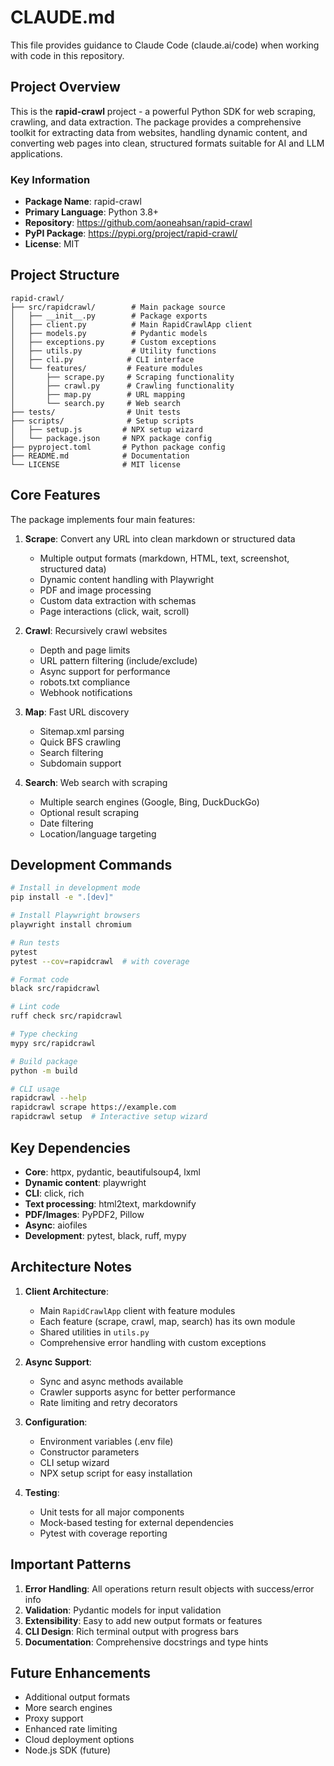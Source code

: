 # CLAUDE.md

This file provides guidance to Claude Code (claude.ai/code) when working with code in this repository.

## Project Overview

This is the **rapid-crawl** project - a powerful Python SDK for web scraping, crawling, and data extraction. The package provides a comprehensive toolkit for extracting data from websites, handling dynamic content, and converting web pages into clean, structured formats suitable for AI and LLM applications.

### Key Information
- **Package Name**: rapid-crawl
- **Primary Language**: Python 3.8+
- **Repository**: https://github.com/aoneahsan/rapid-crawl
- **PyPI Package**: https://pypi.org/project/rapid-crawl/
- **License**: MIT

## Project Structure

```
rapid-crawl/
├── src/rapidcrawl/        # Main package source
│   ├── __init__.py        # Package exports
│   ├── client.py          # Main RapidCrawlApp client
│   ├── models.py          # Pydantic models
│   ├── exceptions.py      # Custom exceptions
│   ├── utils.py           # Utility functions
│   ├── cli.py            # CLI interface
│   └── features/         # Feature modules
│       ├── scrape.py     # Scraping functionality
│       ├── crawl.py      # Crawling functionality
│       ├── map.py        # URL mapping
│       └── search.py     # Web search
├── tests/                # Unit tests
├── scripts/              # Setup scripts
│   ├── setup.js         # NPX setup wizard
│   └── package.json     # NPX package config
├── pyproject.toml       # Python package config
├── README.md            # Documentation
└── LICENSE              # MIT license
```

## Core Features

The package implements four main features:

1. **Scrape**: Convert any URL into clean markdown or structured data
   - Multiple output formats (markdown, HTML, text, screenshot, structured data)
   - Dynamic content handling with Playwright
   - PDF and image processing
   - Custom data extraction with schemas
   - Page interactions (click, wait, scroll)

2. **Crawl**: Recursively crawl websites
   - Depth and page limits
   - URL pattern filtering (include/exclude)
   - Async support for performance
   - robots.txt compliance
   - Webhook notifications

3. **Map**: Fast URL discovery
   - Sitemap.xml parsing
   - Quick BFS crawling
   - Search filtering
   - Subdomain support

4. **Search**: Web search with scraping
   - Multiple search engines (Google, Bing, DuckDuckGo)
   - Optional result scraping
   - Date filtering
   - Location/language targeting

## Development Commands

```bash
# Install in development mode
pip install -e ".[dev]"

# Install Playwright browsers
playwright install chromium

# Run tests
pytest
pytest --cov=rapidcrawl  # with coverage

# Format code
black src/rapidcrawl

# Lint code
ruff check src/rapidcrawl

# Type checking
mypy src/rapidcrawl

# Build package
python -m build

# CLI usage
rapidcrawl --help
rapidcrawl scrape https://example.com
rapidcrawl setup  # Interactive setup wizard
```

## Key Dependencies

- **Core**: httpx, pydantic, beautifulsoup4, lxml
- **Dynamic content**: playwright
- **CLI**: click, rich
- **Text processing**: html2text, markdownify
- **PDF/Images**: PyPDF2, Pillow
- **Async**: aiofiles
- **Development**: pytest, black, ruff, mypy

## Architecture Notes

1. **Client Architecture**:
   - Main `RapidCrawlApp` client with feature modules
   - Each feature (scrape, crawl, map, search) has its own module
   - Shared utilities in `utils.py`
   - Comprehensive error handling with custom exceptions

2. **Async Support**:
   - Sync and async methods available
   - Crawler supports async for better performance
   - Rate limiting and retry decorators

3. **Configuration**:
   - Environment variables (.env file)
   - Constructor parameters
   - CLI setup wizard
   - NPX setup script for easy installation

4. **Testing**:
   - Unit tests for all major components
   - Mock-based testing for external dependencies
   - Pytest with coverage reporting

## Important Patterns

1. **Error Handling**: All operations return result objects with success/error info
2. **Validation**: Pydantic models for input validation
3. **Extensibility**: Easy to add new output formats or features
4. **CLI Design**: Rich terminal output with progress bars
5. **Documentation**: Comprehensive docstrings and type hints

## Future Enhancements

- Additional output formats
- More search engines
- Proxy support
- Enhanced rate limiting
- Cloud deployment options
- Node.js SDK (future)